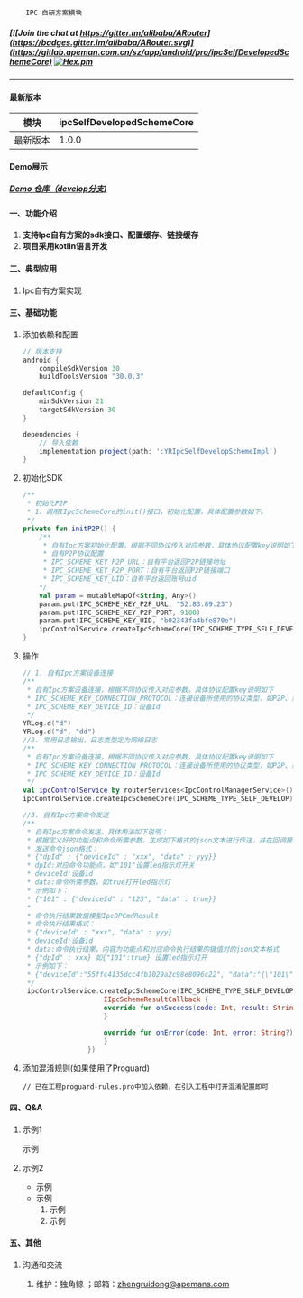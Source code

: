```
    IPC 自研方案模块
```

##### [![Join the chat at https://gitter.im/alibaba/ARouter](https://badges.gitter.im/alibaba/ARouter.svg)](https://gitlab.apeman.com.cn/sz/app/android/pro/ipcSelfDevelopedSchemeCore) [![Hex.pm](https://img.shields.io/hexpm/l/plug.svg)](https://www.apache.org/licenses/LICENSE-2.0)

---

#### 最新版本

模块|ipcSelfDevelopedSchemeCore
---|---
最新版本|1.0.0

#### Demo展示

##### [Demo 仓库（develop分支)](https://gitlab.apeman.com.cn/zhengruidong/project-zrd/-/tree/develop)
<!-- 、[Demo Gif](https://raw.githubusercontent.com/alibaba/ARouter/master/demo/arouter-demo.gif) -->

#### 一、功能介绍
1. **支持Ipc自有方案的sdk接口、配置缓存、链接缓存**
2. **项目采用kotlin语言开发**


#### 二、典型应用
1. Ipc自有方案实现

#### 三、基础功能
1. 添加依赖和配置
    ``` gradle
    // 版本支持
    android {
        compileSdkVersion 30
        buildToolsVersion "30.0.3"

    defaultConfig {
        minSdkVersion 21
        targetSdkVersion 30
    }

    dependencies {
        // 导入依赖
        implementation project(path: ':YRIpcSelfDevelopSchemeImpl')
    }
    ```

2. 初始化SDK
    ``` kotlin
    /**
     * 初始化P2P
     * 1、调用IIpcSchemeCore的init()接口，初始化配置，具体配置参数如下。
     */
    private fun initP2P() {
        /**
         * 自有Ipc方案初始化配置，根据不同协议传入对应参数，具体协议配置key说明如下
         * 自有P2P协议配置
         * IPC_SCHEME_KEY_P2P_URL：自有平台返回P2P链接地址
         * IPC_SCHEME_KEY_P2P_PORT：自有平台返回P2P链接端口
         * IPC_SCHEME_KEY_UID：自有平台返回账号uid
        */
        val param = mutableMapOf<String, Any>()
        param.put(IPC_SCHEME_KEY_P2P_URL, "52.83.89.23")
        param.put(IPC_SCHEME_KEY_P2P_PORT, 9100)
        param.put(IPC_SCHEME_KEY_UID, "b02343fa4bfe870e")
        ipcControlService.createIpcSchemeCore(IPC_SCHEME_TYPE_SELF_DEVELOP)?.init(param)
    }
    ```

3. 操作
    ``` kotlin
    // 1. 自有Ipc方案设备连接
    /**
     * 自有Ipc方案设备连接，根据不同协议传入对应参数，具体协议配置key说明如下
     * IPC_SCHEME_KEY_CONNECTION_PROTOCOL：连接设备所使用的协议类型，如P2P、热点TCP、热点P2P
     * IPC_SCHEME_KEY_DEVICE_ID：设备Id
     */
    YRLog.d("d")
    YRLog.d("d", "dd")
    //2. 常用日志输出，日志类型定为网络日志
    /**
     * 自有Ipc方案设备连接，根据不同协议传入对应参数，具体协议配置key说明如下
     * IPC_SCHEME_KEY_CONNECTION_PROTOCOL：连接设备所使用的协议类型，如P2P、热点TCP、热点P2P
     * IPC_SCHEME_KEY_DEVICE_ID：设备Id
     */
    val ipcControlService by routerServices<IpcControlManagerService>()
    ipcControlService.createIpcSchemeCore(IPC_SCHEME_TYPE_SELF_DEVELOP)?.connect(param)
   
    //3. 自有Ipc方案命令发送
    /**
     * 自有Ipc方案命令发送，具体用法如下说明：
     * 根据定义好的功能点和命令所需参数，生成如下格式的json文本进行传送，并在回调接口接收命令执行结果
     * 发送命令json格式：
     * {"dpId" : {"deviceId" : "xxx", "data" : yyy}}
     * dpId:对应命令功能点，如"101"设置led指示灯开关
     * deviceId:设备id
     * data:命令所需参数，如true打开led指示灯
     * 示例如下：
     * {"101" : {"deviceId" : "123", "data" : true}}
     *
     * 命令执行结果数据模型IpcDPCmdResult
     * 命令执行结果格式：
     * {"deviceId" : "xxx", "data" : yyy}
     * deviceId:设备id
     * data:命令执行结果，内容为功能点和对应命令执行结果的键值对的json文本格式
     * {"dpId" : xxx} 如{"101":true} 设置led指示灯开
     * 示例如下：
     * {"deviceId":"55ffc4135dcc4fb1029a2c98e8096c22", "data":"{\"101\":true}"}
     */
     ipcControlService.createIpcSchemeCore(IPC_SCHEME_TYPE_SELF_DEVELOP)?.sendCmd(cmd, object :
                        IIpcSchemeResultCallback {
                        override fun onSuccess(code: Int, result: String?) {
                        }

                        override fun onError(code: Int, error: String?) {
                        }
                    })
    ```

5. 添加混淆规则(如果使用了Proguard)
    ``` 
    // 已在工程proguard-rules.pro中加入依赖，在引入工程中打开混淆配置即可
    ```

#### 四、Q&A

1. 示例1

   示例

2. 示例2

    - 示例
    - 示例
        1. 示例
        2. 示例

#### 五、其他

1. 沟通和交流

    1. 维护：独角鲸 ；邮箱：zhengruidong@apemans.com
